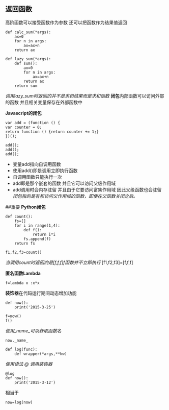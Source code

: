 ## 返回函数
高阶函数可以接受函数作为参数 还可以把函数作为结果值返回

>
    def calc_sum(*args):
        ax=0
        for n in args:
            ax=ax+n
        return ax

>
    def lazy_sum(*args):
        def sum():
            ax=0
            for n in args:
                ax=ax+n
            return ax
        return sum

*调用lazy_sum时返回的并不是求和结果而是求和函数*
**闭包**内部函数可以访问外部的函数 并且相关变量保存在外部函数中

**Javascript的闭包**
>
    var add = (function () {
    var counter = 0;
    return function () {return counter += 1;}
    })();

    add();  
    add();
    add();

- 变量add指向自调用函数
- 使用add()即是调用立即执行函数
- 自调用函数只能执行一次
- add即是那个嵌套的函数 并且它可以访问父级作用域 
- add调用时会内存驻留 并且由于它要访问富集作用域 因此父级函数也会驻留
*闭包指的是有权访问父作用域的函数，即使在父函数关闭之后。*

##重要
**Python闭包**
>
    def count():
        fs=[]
        for i in range(1,4):
            def f():
                return i*i
            fs.append(f)
        return fs

    f1,f2,f3=count()

*当调用count时返回的是[f,f,f]f函数并不立即执行*
[f1,f2,f3]=[f,f,f]

**匿名函数Lambda**
>
    f=lambda x :x*x

**装饰器**在代码运行期间动态增加功能
>
    def now():
        print('2015-3-25')

    f=now()
    f()

*使用_name_可以获取函数名*
>
    now._name_


>
    def log(func):
        def wrapper(*args,**kw)

*使用语法 @ 调用装饰器*
>   
    @log
    def now():
        print('2015-3-12')

相当于 
>
    now=log(now) 

    